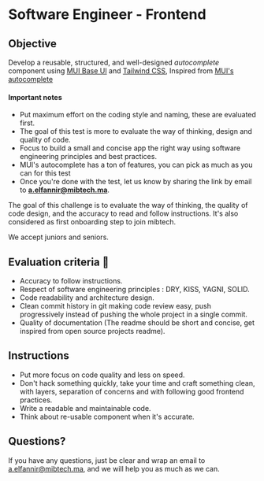 # Software Engineer - Frontend

## Objective
Develop a reusable, structured, and well-designed *autocomplete* component using [MUI Base UI](https://mui.com/base-ui/react-autocomplete/) and [Tailwind CSS](https://tailwindcss.com/docs/guides/vite), Inspired from [MUI's autocomplete](https://mui.com/material-ui/react-autocomplete/)

#### Important notes

- Put maximum effort on the coding style and naming, these are evaluated first.
- The goal of this test is more to evaluate the way of thinking, design and quality of code.
- Focus to build a small and concise app the right way using software engineering principles and best practices.
- MUI's autocomplete has a ton of features, you can pick as much as you can for this test
- Once you're done with the test, let us know by sharing the link by email to **a.elfannir@mibtech.ma**.

The goal of this challenge is to evaluate the way of thinking, the quality of code design, and the accuracy to read and follow instructions.
It's also considered as first onboarding step to join mibtech.

We accept juniors and seniors.

## Evaluation criteria 🚨

- Accuracy to follow instructions.
- Respect of software engineering principles : DRY, KISS, YAGNI, SOLID.
- Code readability and architecture design.
- Clean commit history in git making code review easy, push progressively instead of pushing the whole project in a single commit.
- Quality of documentation (The readme should be short and concise, get inspired from open source projects readme).

## Instructions

- Put more focus on code quality and less on speed. 
- Don't hack something quickly, take your time and craft something clean, with layers, separation of concerns and with following good frontend practices.
- Write a readable and maintainable code.
- Think about re-usable component when it's accurate.

## Questions?

If you have any questions, just be clear and wrap an email to a.elfannir@mibtech.ma, and we will help you as much as we can. 
